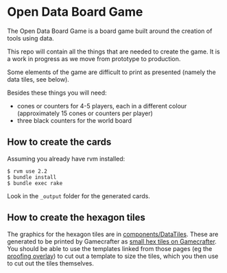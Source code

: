 # Open Data Board Game

The Open Data Board Game is a board game built around the creation of tools using data.

This repo will contain all the things that are needed to create the game. It is a work in progress as we move from prototype to production.

Some elements of the game are difficult to print as presented (namely the data tiles, see below).

Besides these things you will need:

* cones or counters for 4-5 players, each in a different colour (approximately 15 cones or counters per player)
* three black counters for the world board

## How to create the cards

Assuming you already have rvm installed:

```
$ rvm use 2.2
$ bundle install
$ bundle exec rake
```

Look in the `_output` folder for the generated cards.

## How to create the hexagon tiles

The graphics for the hexagon tiles are in [components/DataTiles](https://github.com/opendataboardgame/game/tree/master/components/DataTiles). These are generated to be printed by Gamecrafter as [small hex tiles on Gamecrafter](https://www.thegamecrafter.com/publish/product/SmallHexTile). You should be able to use the templates linked from those pages (eg the [proofing overlay](https://www.thegamecrafter.com/overlays/smallhextile.png)) to cut out a template to size the tiles, which you then use to cut out the tiles themselves.
